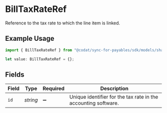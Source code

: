 # BillTaxRateRef

Reference to the tax rate to which the line item is linked.

## Example Usage

```typescript
import { BillTaxRateRef } from "@codat/sync-for-payables/sdk/models/shared";

let value: BillTaxRateRef = {};
```

## Fields

| Field                                                          | Type                                                           | Required                                                       | Description                                                    |
| -------------------------------------------------------------- | -------------------------------------------------------------- | -------------------------------------------------------------- | -------------------------------------------------------------- |
| `id`                                                           | *string*                                                       | :heavy_minus_sign:                                             | Unique identifier for the tax rate in the accounting software. |